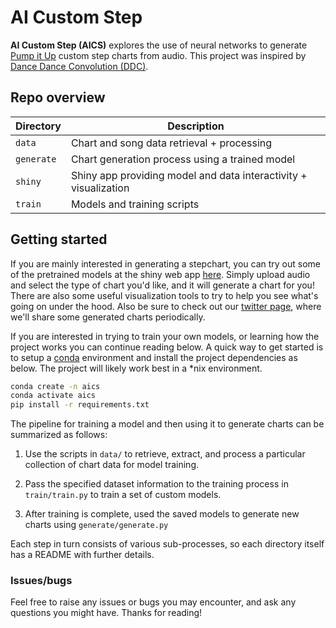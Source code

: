 # AI Custom Step

**AI Custom Step (AICS)** explores the use of neural networks to generate [Pump it Up](https://en.wikipedia.org/wiki/Pump_It_Up_(video_game_series)) 
custom step charts from audio. This project was inspired by [Dance Dance Convolution (DDC)](https://github.com/chrisdonahue/ddc).

## Repo overview
| Directory  | Description                                           |
|------------|-------------------------------------------------------|
| `data`     | Chart and song data retrieval + processing |
| `generate` | Chart generation process using a trained model |
| `shiny`    | Shiny app providing model and data interactivity + visualization |
| `train`    | Models and training scripts |

## Getting started

If you are mainly interested in generating a stepchart, you can try out some  of the pretrained models at the shiny web 
app  [here](https://vsie.shinyapps.io/ai_custom_step). Simply upload audio and select the type
of chart you'd like, and it will generate a chart for you! There are also some useful
visualization tools to try to help you see what's going on under the hood. Also be sure 
to check out our [twitter page](https://twitter.com/piu_aics), where we'll share some 
generated charts periodically.

If you are interested in trying to train your own models, or learning how the project works you can
continue reading below. A quick way to get started is to setup a [conda](https://docs.conda.io/en/latest/) environment and install the project dependencies as below. The project will likely work best in a *nix environment. 

```bash
conda create -n aics
conda activate aics
pip install -r requirements.txt
```

The pipeline for training a model and then using it to generate charts can be summarized as follows:

1) Use the scripts in `data/` to retrieve, extract, and process a particular collection of chart data for model training.

2) Pass the specified dataset information to the training process in `train/train.py` to train a set of custom models.

3) After training is complete, used the saved models to generate new charts using `generate/generate.py`

Each step in turn consists of various sub-processes, so each directory itself has a README with further details.

### Issues/bugs

Feel free to raise any issues or bugs you may encounter, and ask any questions you might have. 
Thanks for reading!
